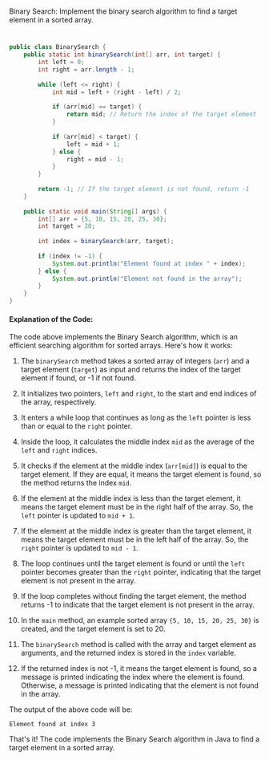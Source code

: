 #
Binary Search: Implement the binary search algorithm to find a target element in a sorted array.
#

```java
public class BinarySearch {
    public static int binarySearch(int[] arr, int target) {
        int left = 0;
        int right = arr.length - 1;
        
        while (left <= right) {
            int mid = left + (right - left) / 2;
            
            if (arr[mid] == target) {
                return mid; // Return the index of the target element
            }
            
            if (arr[mid] < target) {
                left = mid + 1;
            } else {
                right = mid - 1;
            }
        }
        
        return -1; // If the target element is not found, return -1
    }
    
    public static void main(String[] args) {
        int[] arr = {5, 10, 15, 20, 25, 30};
        int target = 20;
        
        int index = binarySearch(arr, target);
        
        if (index != -1) {
            System.out.println("Element found at index " + index);
        } else {
            System.out.println("Element not found in the array");
        }
    }
}
```

#### Explanation of the Code:

The code above implements the Binary Search algorithm, which is an efficient searching algorithm for sorted arrays. Here's how it works:

1. The `binarySearch` method takes a sorted array of integers (`arr`) and a target element (`target`) as input and returns the index of the target element if found, or -1 if not found.

2. It initializes two pointers, `left` and `right`, to the start and end indices of the array, respectively.

3. It enters a while loop that continues as long as the `left` pointer is less than or equal to the `right` pointer.

4. Inside the loop, it calculates the middle index `mid` as the average of the `left` and `right` indices.

5. It checks if the element at the middle index (`arr[mid]`) is equal to the target element. If they are equal, it means the target element is found, so the method returns the index `mid`.

6. If the element at the middle index is less than the target element, it means the target element must be in the right half of the array. So, the `left` pointer is updated to `mid + 1`.

7. If the element at the middle index is greater than the target element, it means the target element must be in the left half of the array. So, the `right` pointer is updated to `mid - 1`.

8. The loop continues until the target element is found or until the `left` pointer becomes greater than the `right` pointer, indicating that the target element is not present in the array.

9. If the loop completes without finding the target element, the method returns -1 to indicate that the target element is not present in the array.

10. In the `main` method, an example sorted array `{5, 10, 15, 20, 25, 30}` is created, and the target element is set to 20.

11. The `binarySearch` method is called with the array and target element as arguments, and the returned index is stored in the `index` variable.

12. If the returned index is not -1, it means the target element is found, so a message is printed indicating the index where the element is found. Otherwise, a message is printed indicating that the element is not found in the array.

The output of the above code will be:
```
Element found at index 3
```

That's it! The code implements the Binary Search algorithm in Java to find a target element in a sorted array.
